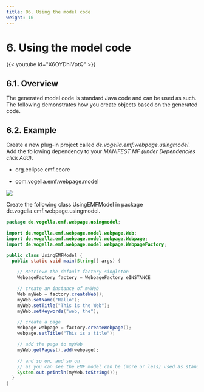 ```yaml
---
title: 06. Using the model code
weight: 10
---
```



# 6. Using the model code

{{< youtube id="X6OYDhiVptQ" >}}


## 6.1. Overview

The generated model code is standard Java code and can be used as such. The following demonstrates how you create objects based on the generated code.

## 6.2. Example

Create a new plug-in project called *de.vogella.emf.webpage.usingmodel*. Add the following dependency to your *MANIFEST.MF (under Dependencies click Add)*.

-   org.eclipse.emf.ecore

-   com.vogella.emf.webpage.model

![](/img/image27.png)

Create the following class UsingEMFModel in package de.vogella.emf.webpage.usingmodel.

```java
package de.vogella.emf.webpage.usingmodel;

import de.vogella.emf.webpage.model.webpage.Web;
import de.vogella.emf.webpage.model.webpage.Webpage;
import de.vogella.emf.webpage.model.webpage.WebpageFactory;

public class UsingEMFModel {
  public static void main(String[] args) {

    // Retrieve the default factory singleton
    WebpageFactory factory = WebpageFactory eINSTANCE

    // create an instance of myWeb
    Web myWeb = factory.createWeb();
    myWeb.setName("Hallo");
    myWeb.setTitle("This is the Web");
    myWeb.setKeywords("web, the");

    // create a page
    Webpage webpage = factory.createWebpage();
    webpage.setTitle("This is a title");

    // add the page to myWeb
    myWeb.getPages().add(webpage);

    // and so on, and so on
    // as you can see the EMF model can be (more or less) used as standard Java
    System.out.println(myWeb.toString());
  }
}   

```
